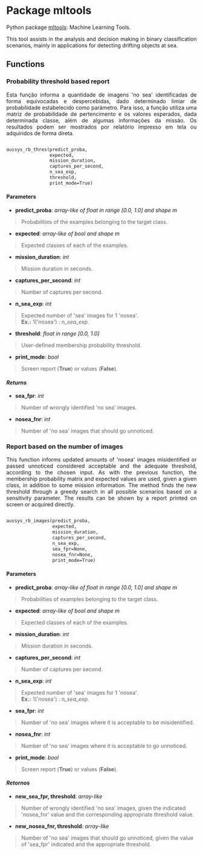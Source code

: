 # Package mltools

Python package [mltools](https://github.com/aquinordg/mltools): Machine Learning Tools.

<div style="text-align: justify"> This tool assists in the analysis and decision making in binary classification scenarios, mainly in applications for detecting drifting objects at sea. </div>

## Functions

### Probability threshold based report

<div style="text-align: justify"> Esta função informa a quantidade de imagens 'no sea' identificadas de forma equivocadas e despercebidas, dado determinado limiar de probabilidade estabelecido como parâmetro. Para isso, a função utiliza uma matriz de probabilidade de pertencimento e os valores esperados, dada determinada classe, além de algumas informações da missão. Os resultados podem ser mostrados por relatório impresso em tela ou adquiridos de forma direta. </div>

```markdown

aussys_rb_thres(predict_proba,
                expected,
                mission_duration,
                captures_per_second,
                n_sea_exp,
                threshold,
                print_mode=True)

```

#### Parameters

* **predict_proba**: _array-like of float in range [0.0, 1.0] and shape m_<br/>
> Probabilities of the examples belonging to the target class.

* **expected**: _array-like of bool and shape m_<br/>
> Expected classes of each of the examples.

* **mission_duration**: _int_<br/>
> Mission duration in seconds.

* **captures_per_second**: _int_<br/>
> Number of captures per second.

* **n_sea_exp**: _int_<br/>
> Expected number of 'sea' images for 1 'nosea'. <br/>
> **Ex.:** 1('nosea') : _n_sea_exp_.

* **threshold**: _float in range [0.0, 1.0]_<br/>
> User-defined membership probability threshold.

* **print_mode**: _bool_<br/>
> Screen report (**True**) or values (**False**).

#### _Returns_

* **sea_fpr**: _int_<br/>
> Number of wrongly identified 'no sea' images.

* **nosea_fnr**: _int_<br/>
> Number of 'no sea' images that should go unnoticed.

### Report based on the number of images

<div style="text-align: justify"> This function informs updated amounts of 'nosea' images misidentified or passed unnoticed considered acceptable and the adequate threshold, according to the chosen input. As with the previous function, the membership probability matrix and expected values are used, given a given class, in addition to some mission information. The method finds the new threshold through a greedy search in all possible scenarios based on a sensitivity parameter. The results can be shown by a report printed on screen or acquired directly. </div>

```markdown

aussys_rb_images(predict_proba,
                 expected,
                 mission_duration,
                 captures_per_second,
                 n_sea_exp,
                 sea_fpr=None,
                 nosea_fnr=None,
                 print_mode=True)

```
#### Parameters

* **predict_proba**: _array-like of float in range [0.0, 1.0] and shape m_<br/>
> Probabilities of examples belonging to the target class.

* **expected**: _array-like of bool and shape m_<br/>
> Expected classes of each of the examples.

* **mission_duration**: _int_<br/>
> Mission duration in seconds.

* **captures_per_second**: _int_<br/>
> Number of captures per second.

* **n_sea_exp**: _int_<br/>
> Expected number of 'sea' images for 1 'nosea'. <br/>
> **Ex.:** 1('nosea') : _n_sea_exp_.

* **sea_fpr**: _int_<br/>
> Number of 'no sea' images where it is acceptable to be misidentified.

* **nosea_fnr**: _int_<br/>
> Number of 'no sea' images where it is acceptable to go unnoticed.

* **print_mode**: _bool_<br/>
> Screen report (**True**) or values (**False**).

#### _Retornos_

* **new_sea_fpr, threshold**: _array-like_<br/>
> Number of wrongly identified 'no sea' images, given the indicated 'nosea_fnr' value and the corresponding appropriate threshold value.

* **new_nosea_fnr, threshold**: _array-like_<br/>
> Number of 'no sea' images that should go unnoticed, given the value of 'sea_fpr' indicated and the appropriate threshold.
